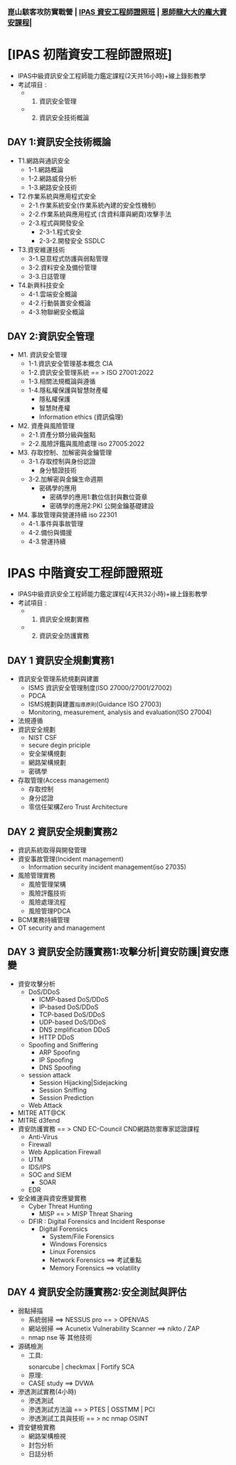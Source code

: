 ### 崑山駭客攻防實戰營 | [IPAS 資安工程師證照班](./readme.md) | [恩師龍大大的龐大資安課程](../cource/cource.md)|

# [IPAS 初階資安工程師證照班]
- IPAS中級資訊安全工程師能力鑑定課程(2天共16小時)+線上錄影教學
- 考試項目 :
  - 1. 資訊安全管理 
  - 2. 資訊安全技術概論 
## DAY 1:資訊安全技術概論 
- T1.網路與通訊安全
  - 1-1.網路概論  
  - 1-2.網路威脅分析
  - 1-3.網路安全技術
- T2.作業系統與應用程式安全
  - 2-1.作業系統安全(作業系統內建的安全性機制) 
  - 2-2.作業系統與應用程式 (含資料庫與網頁)攻擊手法 
  - 2-3.程式與開發安全
    - 2-3-1.程式安全 
    - 2-3-2.開發安全  SSDLC 
- T3.資安維運技術
  - 3-1.惡意程式防護與弱點管理 
  - 3-2.資料安全及備份管理 
  - 3-3.日誌管理
- T4.新興科技安全
  - 4-1.雲端安全概論 
  - 4-2.行動裝置安全概論
  - 4-3.物聯網安全概論

## DAY 2:資訊安全管理
- M1. 資訊安全管理 
  - 1-1.資訊安全管理基本概念 CIA  
  - 1-2.資訊安全管理系統  == > ISO 27001:2022 
  - 1-3.相關法規概論與遵循
  - 1-4.隱私權保護與智慧財產權
    - 隱私權保護
    - 智慧財產權
    - Information ethics (資訊倫理)
- M2. 資產與風險管理
  - 2-1.資產分類分級與盤點  
  - 2-2.風險評鑑與風險處理 iso 27005:2022 
- M3. 存取控制、加解密與金鑰管理
  - 3-1.存取控制與身份認證 
    - 身分驗證技術
  - 3-2.加解密與金鑰生命週期 
    - 密碼學的應用 
      - 密碼學的應用1:數位信封與數位簽章 
      - 密碼學的應用2:PKI 公開金鑰基礎建設
- M4. 事故管理與營運持續 iso 22301
  - 4-1.事件與事故管理 
  - 4-2.備份與備援
  - 4-3.營運持續

# IPAS 中階資安工程師證照班
- IPAS中級資訊安全工程師能力鑑定課程(4天共32小時)+線上錄影教學
- 考試項目 :
  - 1. 資訊安全規劃實務 
  - 2. 資訊安全防護實務
## DAY 1	資訊安全規劃實務1	
- 資訊安全管理系統規劃與建置
  - ISMS 資訊安全管理制度(ISO 27000/27001/27002)
  - PDCA
  - ISMS規劃與建置`指導原則`(Guidance ISO 27003)
  - Monitoring, measurement, analysis and evaluation(ISO 27004)
- 法規遵循
- 資訊安全規劃
  - NIST CSF
  - secure degin priciple
  - 安全架構規劃
  - 網路架構規劃
  - 密碼學
- 存取管理(Access management)
  - 存取控制
  - 身分認證
  - 零信任架構Zero Trust Architecture
## DAY 2	資訊安全規劃實務2	
- 資訊系統取得與開發管理
- 資安事故管理(Incident management)
  - Information security incident management(iso 27035)
- 風險管理實務
  - 風險管理架構
  - 風險評鑑技術
  - 風險處理流程
  - 風險管理PDCA
- BCM業務持續管理
- OT security and management
## DAY 3	資訊安全防護實務1:攻擊分析|資安防護|資安應變
- 資安攻擊分析
  - DoS/DDoS
    - ICMP-based DoS/DDoS
    - IP-based DoS/DDoS
    - TCP-based DoS/DDoS
    - UDP-based DoS/DDoS
    - DNS zmplification DDoS
    - HTTP DDoS 
  - Spoofing and Sniffering
    - ARP Spoofing 
    - IP Spoofing
    - DNS Spoofing 
  - session attack
    - Session Hijacking|Sidejacking
    - Session Sniffing
    - Session Prediction  
  - Web Attack 
- MITRE ATT@CK
- MITRE d3fend
- 資安防護實務 == > CND EC-Council CND網路防禦專家認證課程
  - Anti-Virus
  - Firewall
  - Web Application Firewall
  - UTM
  - IDS/IPS
  - SOC and SIEM
    - SOAR 
  - EDR  
- 安全維運與資安應變實務
  - Cyber Threat Hunting
    - MISP == >  MISP Threat Sharing
  - DFIR : Digital Forensics and Incident Response
    - Digital Forensics  
      - System/File Forensics
      - Windows Forensics
      - Linux Forensics
      - Network Forensics ==> 考試重點
      - Memory Forensics  ==> volatility
## DAY 4	資訊安全防護實務2:安全測試與評估	
- 弱點掃描
  - 系統弱掃 ==> NESSUS pro == > OPENVAS
  - 網站弱掃 ==> Acunetix Vulnerability Scanner ==> nikto / ZAP
  - nmap nse 等 其他技術
- 源碼檢測
  - 工具: $$$$  sonarcube | checkmax | Fortify SCA
  - 原理:
  - CASE study ==> DVWA    
- 滲透測試實務(4小時) 
  - 滲透測試
  - 滲透測試方法論 == > PTES | OSSTMM | PCI
  - 滲透測試工具與技術 == > nc  nmap OSINT
- 資安健檢實務
  - 網路架構檢視
  - 封包分析
  - 日誌分析

